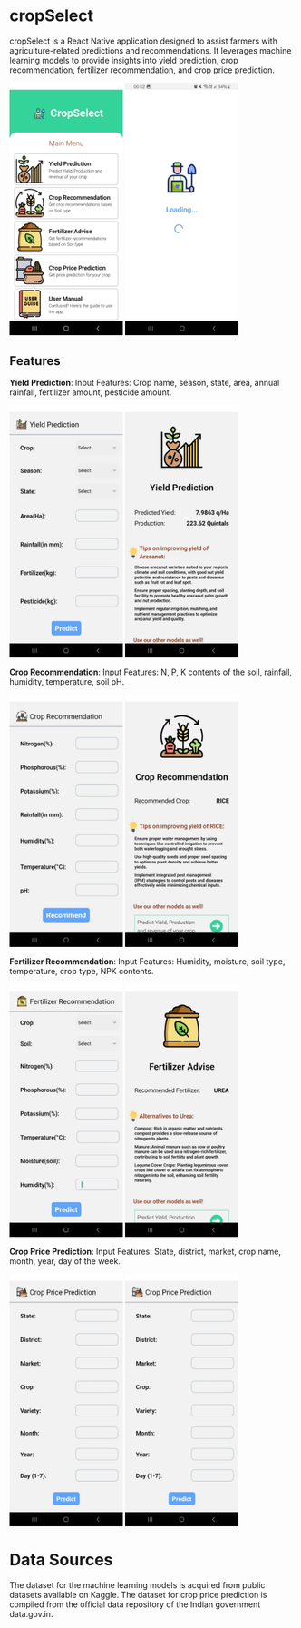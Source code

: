 # cropSelect
cropSelect is a React Native application designed to assist farmers with agriculture-related predictions and recommendations. It leverages machine learning models to provide insights into yield prediction, crop recommendation, fertilizer recommendation, and crop price prediction.

<p float="left">
<img src="https://github.com/manthankhawse/cropSelect/blob/main/Images/IMG-20240513-WA0001.jpg?raw=true" width="200" />
<img src="https://github.com/manthankhawse/cropSelect/blob/main/Images/IMG-20240423-WA0001.jpg?raw=true" width="200" />
</p>

## Features

**Yield Prediction**:
Input Features: Crop name, season, state, area, annual rainfall, fertilizer amount, pesticide amount.

<p float="left">
<img src="https://github.com/manthankhawse/cropSelect/blob/main/Images/IMG-20240513-WA0002.jpg?raw=true" width="200" />
<img src="https://github.com/manthankhawse/cropSelect/blob/main/Images/IMG-20240513-WA0005.jpg?raw=true" width="200" />
</p>

**Crop Recommendation**:
Input Features: N, P, K contents of the soil, rainfall, humidity, temperature, soil pH.

<p float="left">
<img src="https://github.com/manthankhawse/cropSelect/blob/main/Images/IMG-20240513-WA0003.jpg?raw=true" width="200" />
<img src="https://github.com/manthankhawse/cropSelect/blob/main/Images/IMG-20240513-WA0004.jpg?raw=true" width="200" />
</p>


**Fertilizer Recommendation**:
Input Features: Humidity, moisture, soil type, temperature, crop type, NPK contents.

<p float="left">
<img src="https://github.com/manthankhawse/cropSelect/blob/main/Images/IMG-20240513-WA0009.jpg?raw=true" width="200" />
<img src="https://github.com/manthankhawse/cropSelect/blob/main/Images/IMG-20240513-WA0006.jpg?raw=true" width="200" />
</p>


**Crop Price Prediction**:
Input Features: State, district, market, crop name, month, year, day of the week.

<p float="left">
<img src="https://github.com/manthankhawse/cropSelect/blob/main/Images/IMG-20240513-WA0008.jpg?raw=true" width="200" />
<img src="https://github.com/manthankhawse/cropSelect/blob/main/Images/IMG-20240513-WA0008.jpg?raw=true" width="200" />
</p>


# Data Sources
The dataset for the machine learning models is acquired from public datasets available on Kaggle.
The dataset for crop price prediction is compiled from the official data repository of the Indian government data.gov.in.
